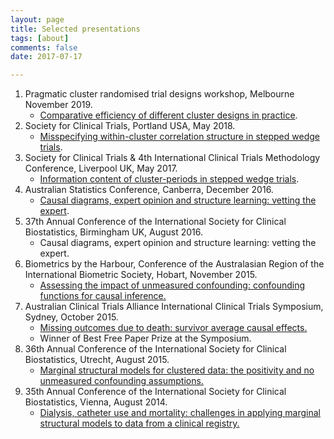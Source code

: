 ```yaml
---
layout: page
title: Selected presentations
tags: [about]
comments: false
date: 2017-07-17

---
```

1. Pragmatic cluster randomised trial designs workshop, Melbourne November 2019.
        <ul>
            <li>[Comparative efficiency of different cluster designs in practice](/pdf/DifferentClusterDesigns.pdf).</li>
        </ul>
1. Society for Clinical Trials, Portland USA, May 2018.
        <ul>
            <li>[Misspecifying within-cluster correlation structure in stepped wedge trials](/pdf/SCT2018_Kasza_V2.pdf).</li>
        </ul>
1. Society for Clinical Trials \& 4th International Clinical Trials Methodology Conference, Liverpool UK, May 2017.
        <ul>
            <li>[Information content of cluster-periods in stepped wedge trials](/pdf/Kasza_SCT2017.pdf).</li>
        </ul>
1. Australian Statistics Conference, Canberra, December 2016.
        <ul>
            <li>[Causal diagrams, expert opinion and structure learning: vetting the expert](/pdf/Kasza_ASC2016.pdf).</li>
        </ul>
1. 37th Annual Conference of the International Society for Clinical Biostatistics, Birmingham UK, August 2016.
        <ul>
            <li>Causal diagrams, expert opinion and structure learning: vetting the expert.</li>
        </ul>
1. Biometrics by the Harbour, Conference of the Australasian Region of the International Biometric Society, Hobart, November 2015.
        <ul>
            <li>[Assessing the impact of unmeasured confounding: confounding functions for causal inference.](/pdf/Kasza_Biometrics2015.pdf)</li>
        </ul>
1. Australian Clinical Trials Alliance International Clinical Trials Symposium, Sydney, October 2015.
        <ul>
            <li>[Missing outcomes due to death: survivor average causal effects.](/pdf/Kasza_SACE.pdf)</li>
            <li> Winner of Best Free Paper Prize at the Symposium. </li>
        </ul>
1. 36th Annual Conference of the International Society for Clinical Biostatistics, Utrecht, August 2015. 
        <ul>
            <li>[Marginal structural models for clustered data:  the positivity and no unmeasured confounding assumptions.](/pdf/KaszaISCB2015.pdf)</li>
        </ul>
1. 35th Annual Conference of the International Society for Clinical Biostatistics, Vienna, August 2014.
        <ul>
            <li>[Dialysis, catheter use and mortality: challenges in applying marginal structural models to data from a clinical registry.](/pdf/KaszaISCB2014.pdf)</li>
        </ul>

        
        
        

        



